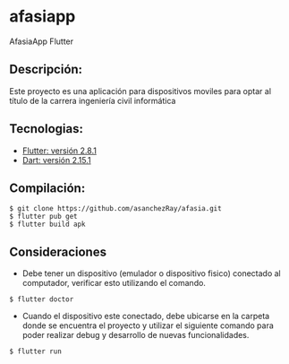 # afasiapp

AfasiaApp Flutter

## Descripción:

Este proyecto es una aplicación para dispositivos moviles para optar al título de la carrera ingeniería civil informática

## Tecnologias:
- [Flutter: versión 2.8.1](https://flutter.dev/docs/get-started)
- [Dart: versión 2.15.1](https://flutter.dev/docs/get-started)

## Compilación:
```
$ git clone https://github.com/asanchezRay/afasia.git
$ flutter pub get
$ flutter build apk

```
## Consideraciones
- Debe tener un dispositivo (emulador o dispositivo fisico) conectado al computador, verificar esto utilizando el comando.
```
$ flutter doctor
```
- Cuando el dispositivo este conectado, debe ubicarse en la carpeta donde se encuentra el proyecto y utilizar el siguiente comando para poder realizar debug y desarrollo de nuevas funcionalidades.
 ```
$ flutter run
```
